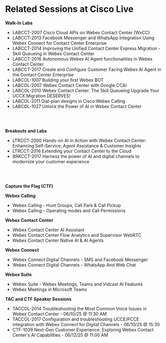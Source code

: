 # Related Sessions at Cisco Live

**Walk-In Labs**


- LABCCT-2007 Cisco Cloud APIs on Webex Contact Center (WxCC)
- LABCCT-2013 Facebook Messenger and WhatsApp Integration Using Webex Connect for Contact Center Enterprise
- LABCCT-2014 Improving the Unified Contact Center Express Migration - Skill Queueing in Webex Contact Center
- LABCCT-2016 Autonomous Webex AI Agent functionalities in Webex Contact Center
- LABCCT-2017 Create and Configure Customer Facing Webex AI Agent in the Contact Center Enterprise
- LABCOL-1007 Building your first Webex BOT
- LABCOL-2007 Webex Contact Center with Google CCAI
- LABCOL-2010 Webex Contact Center: The Skill Queueing Upgrade Your UCCX Migration DESERVES!
- LABCOL-2011 Dial-plan designs in Cisco Webex Calling
- LABCOL-1027 Unlock the Power of AI in Webex Contact Center


<br>
<br>


**Breakouts and Labs**

- LTRCCT-2000 Hands-on AI in Action with Webex Contact Center: Enhancing Self-Service, Agent Assistance & Customer Insights
- LTRCCT-2016 Extending your Contact Center to the Cloud
- BRKCCT-2017 Harness the power of AI and digital channels to modernize your customer experience
<br>
<br>


**Capture the Flag (CTF)**

**Webex Calling**

- Webex Calling - Hunt Groups, Call Park & Call Pickup
- Webex Calling - Operating modes and Call Permissions

**Webex Contact Center**

- Webex Contact Center AI Assistant
- Webex Contact Center Flow Analytics and Supervisor WebRTC
- Webex Contact Center Native AI & AI Agents

**Webex Connect**

- Webex Connect Digital Channels - SMS and Facebook Messenger
- Webex Connect Digital Channels - WhatsApp And Web Chat

**Webex Suite**

- Webex Suite - Webex Meetings, Teams and Vidcast AI Features
- Webex Meetings in Microsoft Teams


**TAC and CTF Speaker Sessions**

- TACCOL-2014 Troubleshooting the Most Common Voice Issues in Webex Contact Center - 06/10/25 @ 11:30 AM
- TACCOL-2017 Configuration and troubleshooting UCCE/PCCE integration with Webex Connect for Digital Channels - 06/10/25 @ 15:30
- CTF-1039 Next-Gen Customer Experience: Exploring Webex Contact Center's AI Capabilities - 06/12/25 @ 11:00 AM
